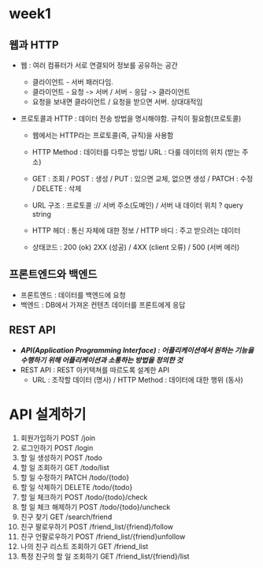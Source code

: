 # week1
## 웹과 HTTP
- 웹 : 여러 컴퓨터가 서로 연결되어 정보를 공유하는 공간
    - 클라이언트 - 서버 패러다임.
    - 클라이언트 - 요청 -> 서버 / 서버 - 응답 -> 클라이언트
    - 요청을 보내면 클라이언트 / 요청을 받으면 서버. 상대대적임

- 프로토콜과 HTTP : 데이터 전송 방법을 명시해야함. 규칙이 필요함(프로토콜)
    - 웹에서는 HTTP라는 프로토콜(즉, 규칙)을 사용함
    - HTTP Method : 데이터를 다루는 방법/ URL : 다룰 데이터의 위치 (받는 주소)
    - GET : 조회 / POST : 생성 / PUT : 있으면 교체, 없으면 생성 / PATCH : 수정 / DELETE : 삭제
    - URL 구조 : 프로토콜 :// 서버 주소(도메인) / 서버 내 데이터 위치 ? query string
    
    - HTTP 헤더 : 통신 자체에 대한 정보 / HTTP 바디 : 주고 받으려는 데이터
    - 상태코드 : 200 (ok) 2XX (성공) / 4XX (client 오류) / 500 (서버 에러)

## 프론트엔드와 백엔드
- 프론트엔드 : 데이터를 백엔드에 요청
- 백엔드 : DB에서 가져온 컨텐츠 데이터를 프론트에게 응답

## REST API
- ***API(Application Programming Interface) : 어플리케이션에서 원하는 기능을 수행하기 위해 어플리케이션과 소통하는 방법을 정의한 것***
- REST API : REST 아키텍쳐를 따르도록 설계한 API
    - URL : 조작할 데이터 (명사) / HTTP Method : 데이터에 대한 행위 (동사)


# API 설계하기
1. 회원가입하기     POST /join
2. 로그인하기   POST /login
3. 할 일 생성하기   POST /todo
4. 할 일 조회하기   GET /todo/list
5. 할 일 수정하기   PATCH /todo/{todo}
6. 할 일 삭제하기   DELETE /todo/{todo}
7. 할 일 체크하기   POST /todo/{todo}/check
8. 할 일 체크 해제하기  POST /todo/{todo}/uncheck
9. 친구 찾기    GET /search/friend
10. 친구 팔로우하기     POST /friend_list/{friend}/follow
11. 친구 언팔로우하기   POST /friend_list/{friend}unfollow
12. 나의 친구 리스트 조회하기   GET /friend_list
13. 특정 친구의 할 일 조회하기      GET /friend_list/{friend}/list
